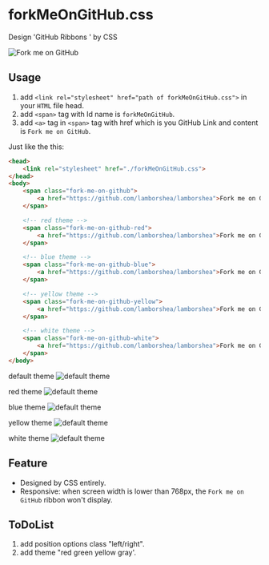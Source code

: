 # forkMeOnGitHub.css

Design 'GitHub Ribbons ' by CSS

![ Fork me on GitHub](http://outfexujk.bkt.clouddn.com/forkMeOnGitHub.png)

## Usage

1. add `<link rel="stylesheet" href="path of forkMeOnGitHub.css">` in your `HTML` file head.
1. add `<span>` tag with Id name is `forkMeOnGitHub`.
1. add `<a>` tag in `<span>` tag with href which is you GitHub Link and content is `Fork me on GitHub`.

Just like the this:

```HTML
<head>
    <link rel="stylesheet" href="./forkMeOnGitHub.css">
</head>
<body>
    <span class="fork-me-on-github">
        <a href="https://github.com/lamborshea/lamborshea">Fork me on GitHub</a>
    </span>

    <!-- red theme -->
    <span class="fork-me-on-github-red">
        <a href="https://github.com/lamborshea/lamborshea">Fork me on GitHub</a>
    </span>

    <!-- blue theme -->
    <span class="fork-me-on-github-blue">
        <a href="https://github.com/lamborshea/lamborshea">Fork me on GitHub</a>
    </span>

    <!-- yellow theme -->
    <span class="fork-me-on-github-yellow">
        <a href="https://github.com/lamborshea/lamborshea">Fork me on GitHub</a>
    </span>

    <!-- white theme -->
    <span class="fork-me-on-github-white">
        <a href="https://github.com/lamborshea/lamborshea">Fork me on GitHub</a>
    </span>
</body>
```

default theme
![default theme](http://qiniu.xienanbo.com/fork-me-on-github.jpg)

red theme
![default theme](http://qiniu.xienanbo.com/fork-me-on-github-red.jpg)

blue theme
![default theme](http://qiniu.xienanbo.com/fork-me-on-github-blue.jpg)

yellow theme
![default theme](http://qiniu.xienanbo.com/fork-me-on-github-yellow.jpg)

white theme
![default theme](http://qiniu.xienanbo.com/fork-me-on-github-white.jpg)

## Feature

- Designed by CSS entirely.
- Responsive: when screen width is lower than 768px, the `Fork me on GitHub` ribbon won't display.

## ToDoList

1. add position options class "left/right".
1. add theme "red green yellow gray'.
